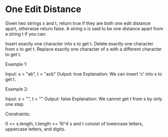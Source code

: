 # One Edit Distance

Given two strings s and t, return true if they are both one edit distance apart, otherwise return false.
A string s is said to be one distance apart from a string t if you can:

Insert exactly one character into s to get t.
Delete exactly one character from s to get t.
Replace exactly one character of s with a different character to get t.

Example 1:

Input: s = "ab", t = "acb"
Output: true
Explanation: We can insert 'c' into s to get t.

Example 2:

Input: s = "", t = ""
Output: false
Explanation: We cannot get t from s by only one step.

Constraints:

0 <= s.length, t.length <= 10^4
s and t consist of lowercase letters, uppercase letters, and digits.
